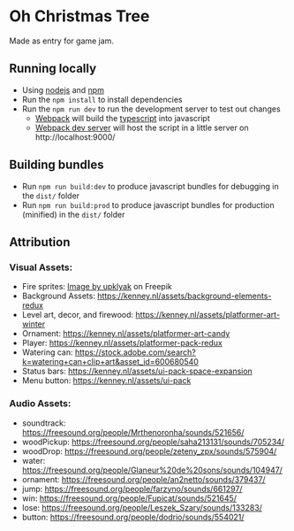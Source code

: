 # Oh Christmas Tree

Made as entry for game jam.

## Running locally

- Using [nodejs](https://nodejs.org/en/) and [npm](https://www.npmjs.com/)
- Run the `npm install` to install dependencies
- Run the `npm run dev` to run the development server to test out changes
  - [Webpack](https://webpack.js.org/) will build the [typescript](https://www.typescriptlang.org/) into javascript
  - [Webpack dev server](https://webpack.js.org/configuration/dev-server/) will host the script in a little server on http://localhost:9000/

## Building bundles

- Run `npm run build:dev` to produce javascript bundles for debugging in the `dist/` folder
- Run `npm run build:prod` to produce javascript bundles for production (minified) in the `dist/` folder

## Attribution

### Visual Assets:

- Fire sprites: <a href="https://www.freepik.com/free-vector/burning-blue-fire-d-animation-video-game-vector-cartoon-animation-sprite-sheet-with-sequence_18355683.htm#query=fire%20sprite&position=1&from_view=keyword&track=ais&uuid=19e2e9e2-f417-4b19-927e-ac5d880f37b3">Image by upklyak</a> on Freepik
- Background Assets: https://kenney.nl/assets/background-elements-redux
- Level art, decor, and firewood: https://kenney.nl/assets/platformer-art-winter
- Ornament: https://kenney.nl/assets/platformer-art-candy
- Player: https://kenney.nl/assets/platformer-pack-redux
- Watering can: https://stock.adobe.com/search?k=watering+can+clip+art&asset_id=600680540
- Status bars: https://kenney.nl/assets/ui-pack-space-expansion
- Menu button: https://kenney.nl/assets/ui-pack

### Audio Assets:

- soundtrack: https://freesound.org/people/Mrthenoronha/sounds/521656/
- woodPickup: https://freesound.org/people/saha213131/sounds/705234/
- woodDrop: https://freesound.org/people/zeteny_zpx/sounds/575904/
- water: https://freesound.org/people/Glaneur%20de%20sons/sounds/104947/
- ornament: https://freesound.org/people/an2netto/sounds/379437/
- jump: https://freesound.org/people/farzyno/sounds/661297/
- win: https://freesound.org/people/Fupicat/sounds/521645/
- lose: https://freesound.org/people/Leszek_Szary/sounds/133283/
- button: https://freesound.org/people/dodrio/sounds/554021/
